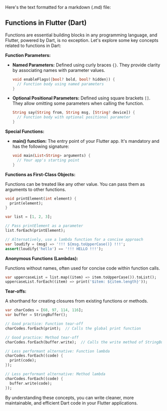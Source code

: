 Here's the text formatted for a markdown (.md) file:

## Functions in Flutter (Dart)

Functions are essential building blocks in any programming language, and Flutter, powered by Dart, is no exception. Let's explore some key concepts related to functions in Dart:

**Function Parameters:**

* **Named Parameters:** Defined using curly braces `{}`. They provide clarity by associating names with parameter values.

  ```dart
  void enableFlags({bool? bold, bool? hidden}) {
    // Function body using named parameters
  }
  ```

* **Optional Positional Parameters:** Defined using square brackets `[]`. They allow omitting some parameters when calling the function.

  ```dart
  String say(String from, String msg, [String? device]) {
    // Function body with optional positional parameter
  }
  ```

**Special Functions:**

* **main() function:** The entry point of your Flutter app. It's mandatory and has the following signature:

  ```dart
  void main(List<String> arguments) {
    // Your app's starting point
  }
  ```

**Functions as First-Class Objects:**

Functions can be treated like any other value. You can pass them as arguments to other functions.

  ```dart
  void printElement(int element) {
    print(element);
  }

  var list = [1, 2, 3];

  // Pass printElement as a parameter
  list.forEach(printElement);

  // Alternatively, use a lambda function for a concise approach
  var loudify = (msg) => '!!! ${msg.toUpperCase()} !!!';
  assert(loudify('hello') == '!!! HELLO !!!');
  ```

**Anonymous Functions (Lambdas):**

Functions without names, often used for concise code within function calls.

  ```dart
  var uppercaseList = list.map((item) => item.toUpperCase()).toList();
  uppercaseList.forEach((item) => print('$item: ${item.length}'));
  ```

**Tear-offs:**

A shorthand for creating closures from existing functions or methods.

  ```dart
  var charCodes = [68, 97, 114, 116];
  var buffer = StringBuffer();

  // Good practice: Function tear-off
  charCodes.forEach(print);  // Calls the global print function

  // Good practice: Method tear-off
  charCodes.forEach(buffer.write);  // Calls the write method of StringBuffer

  // Less performant alternative: Function lambda
  charCodes.forEach((code) {
    print(code);
  });

  // Less performant alternative: Method lambda
  charCodes.forEach((code) {
    buffer.write(code);
  });
  ```

By understanding these concepts, you can write cleaner, more maintainable, and efficient Dart code in your Flutter applications.